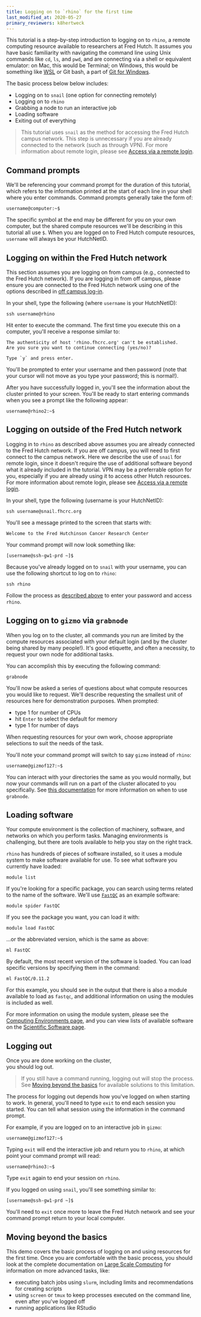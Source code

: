 ```yaml
---
title: Logging on to `rhino` for the first time
last_modified_at: 2020-05-27
primary_reviewers: k8hertweck
---
```


This tutorial is a step-by-step introduction to logging on to `rhino`,
a remote computing resource available to researchers at Fred Hutch.
It assumes you have basic familiarity with navigating the command line using Unix commands like `cd`, `ls`, and `pwd`,
and are connecting via a shell or equivalent emulator:
on Mac, this would be Terminal;
on Windows, this would be something like [WSL](https://docs.microsoft.com/en-us/windows/wsl/install-win10) or Git bash,
a part of [Git for Windows](https://gitforwindows.org).

The basic process below below includes:

- Logging on to `snail` (one option for connecting remotely)
- Logging on to `rhino`
- Grabbing a node to run an interactive job
- Loading software
- Exiting out of everything

> This tutorial uses `snail` as the method for accessing the Fred Hutch campus network.
This step is unnecessary if you are already connected to the network (such as through VPN).
For more information about remote login, please see [Access via a remote login](https://sciwiki.fredhutch.org/scicomputing/access_methods/#access-via-a-remote-location).

## Command prompts

We'll be referencing your command prompt for the duration of this tutorial,
which refers to the information printed at the start of each line in your shell where you enter commands.
Command prompts generally take the form of:

    username@computer:~$

The specific symbol at the end may be different for you on your own computer,
but the shared compute resources we'll be describing in this tutorial all use `$`.
When you are logged on to Fred Hutch compute resources,
`username` will always be your HutchNetID.

## Logging on within the Fred Hutch network

This section assumes you are logging on from campus
(e.g., connected to the Fred Hutch network).
If you are logging in from off campus,
please ensure you are connected to the Fred Hutch network using one of the options described in [off campus log-in](#off-campus-log-in).

In your shell,
type the following (where `username` is your HutchNetID):

    ssh username@rhino

Hit enter to execute the command.
The first time you execute this on a computer,
you'll receive a response similar to:

```
The authenticity of host 'rhino.fhcrc.org' can't be established.
Are you sure you want to continue connecting (yes/no)?

Type `y` and press enter.
```

You'll be prompted to enter your username and then password
(note that your cursor will not move as you type your password; this is normal!).

After you have successfully logged in,
you'll see the information about the cluster printed to your screen.
You'll be ready to start entering commands when you see a prompt like the following appear:

    username@rhino2:~$

## Logging on outside of the Fred Hutch network

Logging in to `rhino` as described above assumes you are already connected to the Fred Hutch network.
If you are off campus,
you will need to first connect to the campus network.
Here we describe the use of `snail` for remote login,
since it doesn't require the use of additional software beyond what it already included in the tutorial.
VPN may be a preferrable option for you,
especially if you are already using it to access other Hutch resources.
For more information about remote login, please see [Access via a remote login](https://sciwiki.fredhutch.org/scicomputing/access_methods/#access-via-a-remote-location).

In your shell,
type the following (username is your HutchNetID):

    ssh username@snail.fhcrc.org

You'll see a message printed to the screen that starts with:

```
Welcome to the Fred Hutchinson Cancer Research Center
```

Your command prompt will now look something like:

    [username@ssh-gw1-prd ~]$

Because you've already logged on to `snail` with your username,
you can use the following shortcut to log on to `rhino`:

    ssh rhino

Follow the process as [described above](#within-the-fred-hutch-network)
to enter your password and access `rhino`.

## Logging on to `gizmo` via `grabnode`

When you log on to the cluster,
all commands you run are limited by the compute resources associated with your default login
(and by the cluster being shared by many people!).
It's good etiquette, and often a necessity,
to request your own node for additional tasks.

You can accomplish this by executing the following command:

    grabnode

You'll now be asked a series of questions about what compute resources you would like to request.
We'll describe requesting the smallest unit of resources here for demonstration purposes.
When prompted:

- type 1 for number of CPUs
- hit `Enter` to select the default for memory
- type 1 for number of days

When requesting resources for your own work,
choose appropriate selections to suit the needs of the task.

You'll note your command prompt will switch to say `gizmo` instead of `rhino`:

    username@gizmof127:~$

You can interact with your directories the same as you would normally,
but now your commands will run on a part of the cluster allocated to you specifically.
See [this documentation](https://sciwiki.fredhutch.org/compdemos/howtoRhino/#guidance-for-use)
for more information on when to use `grabnode`.

## Loading software

Your compute environment is the collection of machinery, software, and networks on which you perform tasks.
Managing environments is challenging,
but there are tools available to help you stay on the right track.

`rhino` has hundreds of pieces of software installed,
so it uses a module system to make software available for use.
To see what software you currently have loaded:

    module list

If you're looking for a specific package,
you can search using terms related to the name of the software.
We'll use [`FastQC`](https://www.bioinformatics.babraham.ac.uk/projects/fastqc/)
as an example software:

    module spider FastQC

If you see the package you want, you can load it with:

    module load FastQC

...or the abbreviated version, which is the same as above:

    ml FastQC

By default,
the most recent version of the software is loaded.
You can load specific versions by specifying them in the command:

    ml FastQC/0.11.2

For this example,
you should see in the output that there is also a module available to load as `fastqc`,
and additional information on using the modules is included as well.

For more information on using the module system,
please see the [Computing Environments page](https://sciwiki.fredhutch.org/scicomputing/compute_environments/),
and you can view lists of available software on the [Scientific Software page](https://fredhutch.github.io/easybuild-life-sciences/).

## Logging out

Once you are done working on the cluster,      
you should log out.

> If you still have a command running,
logging out will stop the process.
See [Moving beyond the basics](#moving-beyond-the-basics)
for available solutions to this limitation.

The process for logging out depends how you've logged on when starting to work.
In general, you'll need to type `exit` to end each session you started.
You can tell what session using the information in the command prompt.

For example, if you are logged on to an interactive job in `gizmo`:

    username@gizmof127:~$

Typing `exit` will end the interactive job and return you to `rhino`,
at which point your command prompt will read:

    username@rhino3:~$

Type `exit` again to end your session on `rhino`.


If you logged on using `snail`,
you'll see something similar to:

    [username@ssh-gw1-prd ~]$

You'll need to `exit` once more to leave the Fred Hutch network and see your command prompt return to your local computer.

## Moving beyond the basics

This demo covers the basic process of logging on and using resources for the first time.
Once you are comfortable with the basic process,
you should look at the complete documentation on [Large Scale Computing](https://sciwiki.fredhutch.org/scicomputing/compute_overview/)
for information on more advanced tasks, like:
- executing batch jobs using `slurm`,
including limits and recommendations for creating scripts
- using `screen` or `tmux` to keep processes executed on the command line,
even after you've logged off
- running applications like RStudio
